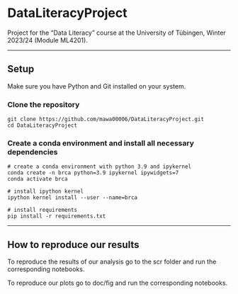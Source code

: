 # DataLiteracyProject

Project for the “Data Literacy” course at the University of Tübingen, Winter 2023/24 (Module ML4201).

---

## Setup
Make sure you have Python and Git installed on your system.
### Clone the repository
````shell
git clone https://github.com/mawa00006/DataLiteracyProject.git
cd DataLiteracyProject
````
### Create a conda environment and install all necessary dependencies
````shell
# create a conda environment with python 3.9 and ipykernel
conda create -n brca python=3.9 ipykernel ipywidgets=7
conda activate brca

# install ipython kernel
ipython kernel install --user --name=brca

# install requirements
pip install -r requirements.txt
````

--- 

## How to reproduce our results
To reproduce the results of our analysis go to the scr folder and run the corresponding notebooks.

To reproduce our plots go to doc/fig and run the corresponding notebooks.
